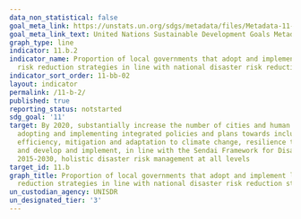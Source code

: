 ```yaml
---
data_non_statistical: false
goal_meta_link: https://unstats.un.org/sdgs/metadata/files/Metadata-11-0b-02.pdf
goal_meta_link_text: United Nations Sustainable Development Goals Metadata (pdf 2066kB)
graph_type: line
indicator: 11.b.2
indicator_name: Proportion of local governments that adopt and implement local disaster
  risk reduction strategies in line with national disaster risk reduction strategies
indicator_sort_order: 11-bb-02
layout: indicator
permalink: /11-b-2/
published: true
reporting_status: notstarted
sdg_goal: '11'
target: By 2020, substantially increase the number of cities and human settlements
  adopting and implementing integrated policies and plans towards inclusion, resource
  efficiency, mitigation and adaptation to climate change, resilience to disasters,
  and develop and implement, in line with the Sendai Framework for Disaster Risk Reduction
  2015-2030, holistic disaster risk management at all levels
target_id: 11.b
graph_title: Proportion of local governments that adopt and implement local disaster risk
  reduction strategies in line with national disaster risk reduction strategies
un_custodian_agency: UNISDR
un_designated_tier: '3'
---
```

